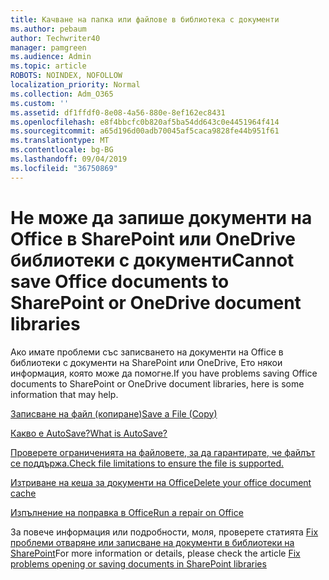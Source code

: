 ```yaml
---
title: Качване на папка или файлове в библиотека с документи
ms.author: pebaum
author: Techwriter40
manager: pamgreen
ms.audience: Admin
ms.topic: article
ROBOTS: NOINDEX, NOFOLLOW
localization_priority: Normal
ms.collection: Adm_O365
ms.custom: ''
ms.assetid: df1ffdf0-8e08-4a56-880e-8ef162ec8431
ms.openlocfilehash: e8f4bbcfc0b820af5ba54dd643c0e4451964f414
ms.sourcegitcommit: a65d196d00adb70045af5caca9828fe44b951f61
ms.translationtype: MT
ms.contentlocale: bg-BG
ms.lasthandoff: 09/04/2019
ms.locfileid: "36750869"
---
```

# <a name="cannot-save-office-documents-to-sharepoint-or-onedrive-document-libraries"></a><span data-ttu-id="7a006-102">Не може да запише документи на Office в SharePoint или OneDrive библиотеки с документи</span><span class="sxs-lookup"><span data-stu-id="7a006-102">Cannot save Office documents to SharePoint or OneDrive document libraries</span></span>

<span data-ttu-id="7a006-103">Ако имате проблеми със записването на документи на Office в библиотеки с документи на SharePoint или OneDrive, Ето някои информация, която може да помогне.</span><span class="sxs-lookup"><span data-stu-id="7a006-103">If you have problems saving Office documents to SharePoint or OneDrive document libraries, here is some information that may help.</span></span>

[<span data-ttu-id="7a006-104">Записване на файл (копиране)</span><span class="sxs-lookup"><span data-stu-id="7a006-104">Save a File (Copy)</span></span>](https://support.office.com/article/save-a-file-in-microsoft-office-a7f0a209-ad22-4212-bb53-6cd8e801a6fb)

[<span data-ttu-id="7a006-105">Какво е AutoSave?</span><span class="sxs-lookup"><span data-stu-id="7a006-105">What is AutoSave?</span></span>](https://support.office.com/article/what-is-autosave-6d6bd723-ebfd-4e40-b5f6-ae6e8088f7a5)

[<span data-ttu-id="7a006-106">Проверете ограниченията на файловете, за да гарантирате, че файлът се поддържа.</span><span class="sxs-lookup"><span data-stu-id="7a006-106">Check file limitations to ensure the file is supported.</span></span>](https://support.office.com/article/Invalid-file-names-and-file-types-in-OneDrive-OneDrive-for-Business-and-SharePoint-64883a5d-228e-48f5-b3d2-eb39e07630fa)

[<span data-ttu-id="7a006-107">Изтриване на кеша за документи на Office</span><span class="sxs-lookup"><span data-stu-id="7a006-107">Delete your office document cache</span></span>](https://support.office.com/article/Delete-your-Office-Document-Cache-b1d3765e-d71b-4bb8-99ca-acd22c42995d)

[<span data-ttu-id="7a006-108">Изпълнение на поправка в Office</span><span class="sxs-lookup"><span data-stu-id="7a006-108">Run a repair on Office</span></span>](https://support.office.com/Article/Repair-an-Office-application-7821d4b6-7c1d-4205-aa0e-a6b40c5bb88b)

<span data-ttu-id="7a006-109">За повече информация или подробности, моля, проверете статията [Fix проблеми отваряне или записване на документи в библиотеки на SharePoint](https://support.office.com/article/Fix-problems-opening-documents-in-SharePoint-libraries-31329FA1-4AD0-47FC-95D8-BB0C5B12A536)</span><span class="sxs-lookup"><span data-stu-id="7a006-109">For more information or details, please check the article [Fix problems opening or saving documents in SharePoint libraries](https://support.office.com/article/Fix-problems-opening-documents-in-SharePoint-libraries-31329FA1-4AD0-47FC-95D8-BB0C5B12A536)</span></span>


